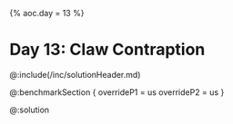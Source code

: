 {%
aoc.day = 13
%}

# Day 13: Claw Contraption

@:include(/inc/solutionHeader.md)

@:benchmarkSection {
    overrideP1 = us
    overrideP2 = us
}

@:solution